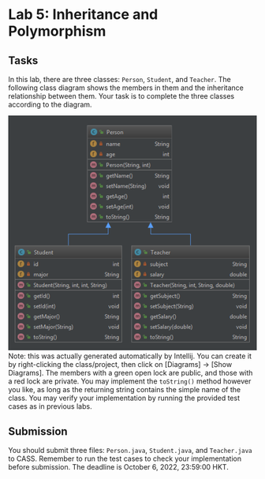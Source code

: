 # Lab 5: Inheritance and Polymorphism

## Tasks

In this lab, there are three classes: `Person`, `Student`, and `Teacher`.
The following class diagram shows the members in them and the inheritance relationship between them.
Your task is to complete the three classes according to the diagram.

![Class Diagram](images/diagram.png)
Note: this was actually generated automatically by Intellij.
You can create it by right-clicking the class/project, then click on [Diagrams] -> [Show Diagrams].
The members with a green open lock are public, and those with a red lock are private.
You may implement the `toString()` method however you like, as long as the returning string contains
the simple name of the class.
You may verify your implementation by running the provided test cases as in previous labs.


## Submission

You should submit three files: `Person.java`, `Student.java`, and `Teacher.java` to CASS.
Remember to run the test cases to check your implementation before submission.
The deadline is October 6, 2022, 23:59:00 HKT.
